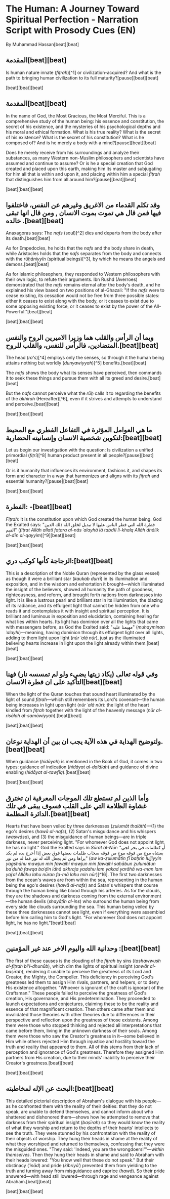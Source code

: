 # The Human: A Journey Toward Spiritual Perfection - Narration Script with Prosody Cues (EN)

By Muhammad Hassan[beat][beat]

## المقدمة[beat][beat]

Is human nature innate (*fiṭrah*)[^1] or civilization-acquired? And what is the path to bringing human civilization to its full maturity?[pause][beat][beat]

[beat][beat][beat]

## المقدمة[beat][beat]

In the name of God, the Most Gracious, the Most Merciful. This is a comprehensive study of the human being: his essence and constitution, the secret of his existence, and the mysteries of his psychological depths and his moral and ethical formation. What is his true reality? What is the secret of his existence? What is the secret of his constitution? What is he composed of? And is he merely a body with a mind?[pause][beat][beat]

Does he merely receive from his surroundings and analyze their substances, as many Western non-Muslim philosophers and scientists have assumed and continue to assume? Or is he a special creation that God created and placed upon this earth, making him its master and subjugating for him all that is within and upon it, and placing within him a special *fiṭrah* that distinguishes him from all around him?[pause][beat][beat]

[beat][beat][beat]

## وقد تكلم القدماء من الاغريق وغيرهم عن النفس، فاختلفوا فيها فمن قال هي تموت بموت الانسان , ومن قال انها تبقى خالده .[beat][beat]

Anaxagoras says: The *nafs* (soul)[^2] dies and departs from the body after its death.[beat][beat]

As for Empedocles, he holds that the *nafs* and the body share in death, while Aristocles holds that the *nafs* separates from the body and connects with the *rūḥāniyyīn* (spiritual beings)[^3], by which he means the angels and demons.[beat][beat]

As for Islamic philosophers, they responded to Western philosophers with their own logic, to refute their arguments. Ibn Rushd (Averroes) demonstrated that the *nafs* remains eternal after the body's death, and he explained his view based on two positions of al-Ghazali: "If the *nafs* were to cease existing, its cessation would not be free from three possible states: either it ceases to exist along with the body, or it ceases to exist due to some opposing existing force, or it ceases to exist by the power of the All-Powerful."[beat][beat]

[beat][beat][beat]

## وبما أن الرأس والقلب هما وزيرا الاميرين الروح والنفس المتضادين، فالرأس للنفس، والقلب للروح.[beat][beat]

The head (*ra's*)[^4] employs only the senses, so through it the human being attains nothing but worldly (*dunyawiyyah*)[^5] benefits.[beat][beat]

The *nafs* shows the body what its senses have perceived, then commands it to seek these things and pursue them with all its greed and desire.[beat][beat]

But the *nafs* cannot perceive what the *rūḥ* calls it to regarding the benefits of the *ākhirah* (Hereafter)[^6], even if it strives and attempts to understand and perceive.[beat][beat]

[beat][beat][beat]

## ما هي العوامل المؤثرة في التفاعل الفطري مع المحيط لتكوين شخصية الانسان وإنسانيته الحضارية:[beat][beat]

Let us begin our investigation with the question: Is civilization a unified primordial (*fiṭrī*)[^8] human product present in all people?[pause][beat][beat]

Or is it humanity that influences its environment, fashions it, and shapes its form and character in a way that harmonizes and aligns with its *fiṭrah* and essential humanity?[pause][beat][beat]

[beat][beat][beat]

## الفطرة: -[beat][beat]

*Fiṭrah*: It is the constitution upon which God created the human being. God the Exalted says: "فطرة الله التي فطر الناس عليها لا تبديل لخلق الله ذلك الدين القيم" (*fiṭrat Allāh allatī faṭara al-nās ʿalayhā lā tabdīl li-khalq Allāh dhālik al-dīn al-qayyim*)[^9][beat][beat]

[beat][beat][beat]

## الزجاجة كأنها كوكب دري:[beat][beat]

This is a description of the Noble Quran (represented by the glass vessel) as though it were a brilliant star (*kaukab durrī*) in its illumination and exposition, and in the wisdom and exhortation it brought—which illuminated the insight of the believers, showed all humanity the path of goodness, righteousness, and reform, and brought forth nations from darknesses into light. It is like a lustrous pearl and brilliant star in its illumination, the blazing of its radiance, and its effulgent light that cannot be hidden from one who reads it and contemplates it with insight and spiritual perception. It is brilliant and luminous in exposition and elucidation, containing healing for what lies within hearts. Its light has dominion over all the lights that came with messengers before, as God the Exalted said: "مهيمنا عليه" (*muhayminan ʿalayhi*)—meaning, having dominion through its effulgent light over all lights, adding to them light upon light (*nūr ʿalā nūr*), just as the illuminated believing hearts increase in light upon the light already within them.[beat][beat]

[beat][beat][beat]

## وفي قوله تعالى (يكاد زيتها يضيء ولو لم تمسسه نار) فهنا التأكيد على ان فطرة الانسان[beat][beat]

When the light of the Quran touches that sound heart illuminated by the light of sound *fiṭrah*—which still remembers its Lord's covenant—the human being increases in light upon light (*nūr ʿalā nūr*): the light of the heart kindled from *fiṭrah* together with the light of the heavenly message (*nūr al-risālah al-samāwiyyah*).[beat][beat]

[beat][beat][beat]

## ولتوضيح الهداية في هذه الآية يجب ان بين أن الهداية نوعان.[beat][beat]

When guidance (*hidāyah*) is mentioned in the Book of God, it comes in two types: guidance of indication (*hidāyat al-dalālah*) and guidance of divine enabling (*hidāyat al-tawfīq*).[beat][beat]

[beat][beat][beat]

## وأما الذين لم تستطع تلك الموجات المعرفية ان تخترق غشاوة الظلامة التي على القلب فسوف يبقى في تلك الدائرة المظلمة.[beat][beat]

Hearts that have been veiled by three darknesses (*ẓulumāt thalāth*)—(1) the ego's desires (*hawā al-nafs*), (2) Satan's misguidance and his whispers (*waswāsa*), and (3) the misguidance of human beings—are in triple darkness, never perceiving light. "For whomever God does not appoint light, he has no light." God the Exalted says in *Sūrat al-Nūr*: "أو كظلمات في بحر لجي يغشاه موج من فوقه موج من فوقه سحاب ظلمات بعضها فوق بعض إذا أخرج يده لم يكد يراها ومن لم يجعل الله له نور فما له من نور" (*aw ka-ẓulumātin fī baḥrin lujjiyyin yagshāhu mawjun min fawqihi mawjun min fawqihi saḥābun ẓulumātun baʿḍuhā fawqa baʿḍin idhā akhraja yadahu lam yakad yarāhā wa-man lam yajʿal Allāhu lahu nūran fa-mā lahu min nūr*)[^16]. The first two darknesses from the ocean's waves are from within the sea, representing in the human being the ego's desires (*hawā al-nafs*) and Satan's whispers that course through the human being like blood through his arteries. As for the clouds, they are the shadows and darkness coming from the external environment—the human devils (*shayāṭīn al-ins*) who surround the human being from every side like clouds surrounding the sea. This human being veiled by these three darknesses cannot see light, even if everything were assembled before him calling him to God's light. "For whomever God does not appoint light, he has no light."[beat][beat]

[beat][beat][beat]

## وحدانية الله واليوم الاخر عند غير المؤمنين :[beat][beat]

The first of these causes is the clouding of the *fiṭrah* by sins (*tashawwush al-fiṭrah bi'l-dhunūb*), which dim the lights of spiritual insight (*anwār al-baṣīrah*), rendering it unable to perceive the greatness of its Lord and Creator, the Mighty, the Compeller. This deficiency in perceiving God's greatness led them to assign Him rivals, partners, and helpers, or to deny His existence altogether. "Whoever is ignorant of the craft is ignorant of the Craftsman." These people failed to perceive the greatness of God's creation, His governance, and His predetermination. They proceeded to launch expectations and conjectures, claiming these to be the reality and essence of that magnificent creation. Then others came after them and invalidated those theories with other theories due to differences in their perspective and reflection upon the greatness of those existents. Among them were those who stopped thinking and rejected all interpretations that came before them, living in the unknown darkness of their souls. Among them were those who saw the Creator's greatness in it—some believed in Him while others rejected Him through injustice and hostility toward the truth and reality that appeared to them. All of this stems from their lack of perception and ignorance of God's greatness. Therefore they assigned Him partners from His creation, due to their minds' inability to perceive their Creator's greatness.[beat][beat]

[beat][beat][beat]

## البحث عن الإله لمخاطبته:[beat][beat]

This detailed pictorial description of Abraham's dialogue with his people—as he confronted them with the reality of their deities: that they do not speak, are unable to defend themselves, and cannot inform about who shattered and dishonored them—shows how he attempted to remove that darkness from their spiritual insight (*baṣīrah*) so they would know the reality of what they worship and return to the depths of their hearts' intellects to see the truth. They were stunned by his confrontation with the reality of their objects of worship. They hung their heads in shame at the reality of what they worshiped and returned to themselves, confessing that they were the misguided ones. "They said: 'Indeed, you are the wrongdoers!'"—*within themselves*. Then they hung their heads in shame and said to Abraham with their heads lowered: "You know well that these do not speak." But their obstinacy (*ʿinād*) and pride (*kibriyāʾ*) prevented them from yielding to the truth and turning away from misguidance and caprice (*hawā*). So their pride answered—with head still lowered—through rage and vengeance against Abraham.[beat][beat]

[beat][beat][beat]


